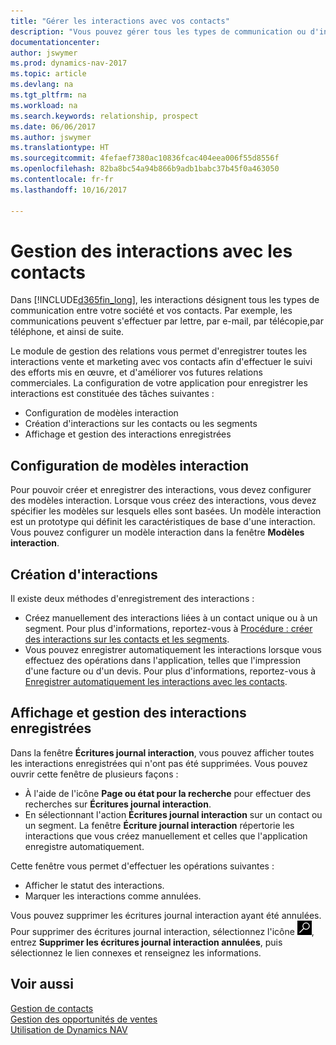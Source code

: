 ```yaml
---
title: "Gérer les interactions avec vos contacts"
description: "Vous pouvez gérer tous les types de communication ou d'interactions entre votre société et vos contacts. Par exemple, une communication par lettre, par téléphone, lors de réunions, etc."
documentationcenter: 
author: jswymer
ms.prod: dynamics-nav-2017
ms.topic: article
ms.devlang: na
ms.tgt_pltfrm: na
ms.workload: na
ms.search.keywords: relationship, prospect
ms.date: 06/06/2017
ms.author: jswymer
ms.translationtype: HT
ms.sourcegitcommit: 4fefaef7380ac10836fcac404eea006f55d8556f
ms.openlocfilehash: 82ba8bc54a94b866b9adb1babc37b45f0a463050
ms.contentlocale: fr-fr
ms.lasthandoff: 10/16/2017

---
```

# <a name="managing-interactions-with-contacts"></a>Gestion des interactions avec les contacts
Dans [!INCLUDE[d365fin_long](includes/d365fin_long_md.md)], les interactions désignent tous les types de communication entre votre société et vos contacts. Par exemple, les communications peuvent s'effectuer par lettre, par e-mail, par télécopie,par téléphone, et ainsi de suite.

Le module de gestion des relations vous permet d'enregistrer toutes les interactions vente et marketing avec vos contacts afin d'effectuer le suivi des efforts mis en œuvre, et d'améliorer vos futures relations commerciales. La configuration de votre application pour enregistrer les interactions est constituée des tâches suivantes :

* Configuration de modèles interaction  
* Création d'interactions sur les contacts ou les segments  
* Affichage et gestion des interactions enregistrées  

##  <a name="setting-up-interaction-templates"></a>Configuration de modèles interaction
Pour pouvoir créer et enregistrer des interactions, vous devez configurer des modèles interaction. Lorsque vous créez des interactions, vous devez spécifier les modèles sur lesquels elles sont basées. Un modèle interaction est un prototype qui définit les caractéristiques de base d'une interaction.
Vous pouvez configurer un modèle interaction dans la fenêtre **Modèles interaction**.  

## <a name="creating-interactions"></a>Création d'interactions
Il existe deux méthodes d'enregistrement des interactions :

* Créez manuellement des interactions liées à un contact unique ou à un segment. Pour plus d'informations, reportez-vous à [Procédure : créer des interactions sur les contacts et les segments](marketing-how-create-interactions.md).  
* Vous pouvez enregistrer automatiquement les interactions lorsque vous effectuez des opérations dans l'application, telles que l'impression d'une facture ou d'un devis. Pour plus d'informations, reportez-vous à [Enregistrer automatiquement les interactions avec les contacts](marketing-auto-record-interactions.md).

## <a name="viewing-and-managing-recorded-interactions"></a>Affichage et gestion des interactions enregistrées
Dans la fenêtre **Écritures journal interaction**, vous pouvez afficher toutes les interactions enregistrées qui n'ont pas été supprimées. Vous pouvez ouvrir cette fenêtre de plusieurs façons :

* À l'aide de l'icône **Page ou état pour la recherche** pour effectuer des recherches sur **Écritures journal interaction**.
* En sélectionnant l'action **Écritures journal interaction** sur un contact ou un segment.
  La fenêtre **Écriture journal interaction** répertorie les interactions que vous créez manuellement et celles que l'application enregistre automatiquement.

Cette fenêtre vous permet d'effectuer les opérations suivantes :

* Afficher le statut des interactions.
* Marquer les interactions comme annulées.

Vous pouvez supprimer les écritures journal interaction ayant été annulées. Pour supprimer des écritures journal interaction, sélectionnez l'icône ![Page ou état pour la recherche](media/ui-search/search_small.png "Page ou état pour la recherche"), entrez **Supprimer les écritures journal interaction annulées**, puis sélectionnez le lien connexes et renseignez les informations.

## <a name="see-also"></a>Voir aussi
[Gestion de contacts](marketing-contacts.md)  
[Gestion des opportunités de ventes](marketing-manage-sales-opportunities.md)  
[Utilisation de Dynamics NAV](ui-work-product.md)  

